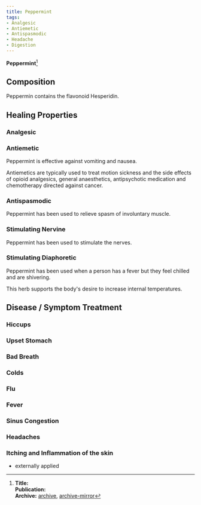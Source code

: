 ```yaml
---
title: Peppermint
tags:
- Analgesic
- Antiemetic
- Antispasmodic
- Headache
- Digestion
---
```

**Peppermint**[^1]

## Composition

Peppermin contains the flavonoid Hesperidin.

## Healing Properties

### Analgesic

### Antiemetic

Peppermint is effective against vomiting and nausea.

Antiemetics are typically used to treat motion sickness and the side effects of opioid analgesics, general anaesthetics, antipsychotic medication and chemotherapy directed against cancer.

### Antispasmodic

Peppermint has been used to relieve spasm of involuntary muscle.

### Stimulating Nervine

Peppermint has been used to stimulate the nerves.

### Stimulating Diaphoretic

Peppermint has been used when a person has a fever but they feel chilled and are shivering.

This herb supports the body's desire to increase internal temperatures.

## Disease / Symptom Treatment

### Hiccups

### Upset Stomach

### Bad Breath

### Colds

### Flu

### Fever

### Sinus Congestion

### Headaches

### Itching and Inflammation of the skin

- externally applied

[^1]: **Title:** []()<br>
**Publication:** []()<br>
**Archive:** [archive](https://ipfs.io/ipfs/), [archive-mirror](https://cloudflare-ipfs.com/ipfs/)

[^2]: **Title:** []()<br>
**Publication:** []()<br>
**Archive:** [archive](https://ipfs.io/ipfs/), [archive-mirror](https://cloudflare-ipfs.com/ipfs/)